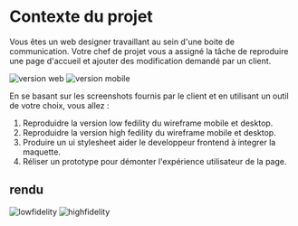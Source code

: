 # Contexte du projet

Vous êtes un web designer travaillant au sein d'une boite de communication. Votre chef de projet vous a assigné la tâche de reproduire une page d'accueil et ajouter des modification demandé par un client.

![version web](desktop.jpg)
![version mobile](mobile.jpg)

En se basant sur les screenshots fournis par le client et en utilisant un outil de votre choix, vous allez :

1) Reproduidre la version low fedility du wireframe mobile et desktop.
2) Reproduidre la version high fedility du wireframe mobile et desktop.
3) Produire un ui stylesheet aider le developpeur frontend à integrer la maquette.
4) Réliser un prototype pour démonter l'expérience utilisateur de la page.

## rendu

![lowfidelity](low.png)
![highfidelity](high.png)
